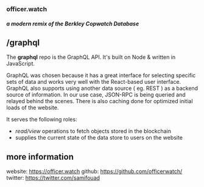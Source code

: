 ### officer.watch 
##### *a modern remix of the Berkley Copwatch Database*

 ## /graphql
The **graphql** repo is the GraphQL API. It's built on Node & written in JavaScript.

GraphQL was chosen because it has a great interface for selecting specific sets of data and works very well with the React-based user interface. GraphQL also supports using another data source ( eg. REST ) as a backend source of information. In our use case, JSON-RPC is being queried and relayed behind the scenes. There is also caching done for optimized initial loads of the website.

It serves the following roles:
 - *read/view* operations to fetch objects stored in the blockchain
 - supplies the current state of the data store to users on the website

 ## more information
 website: https://officer.watch
github: https://github.com/officerwatch/
twitter: https://twitter.com/samifouad
